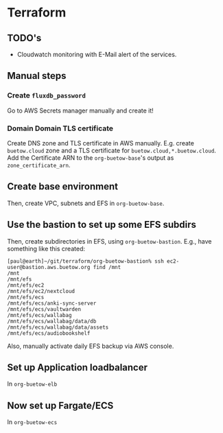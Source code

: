 # Terraform

## TODO's

* Cloudwatch monitoring with E-Mail alert of the services.

## Manual steps

### Create `fluxdb_password` 

Go to AWS Secrets manager manually and create it!

### Domain Domain TLS certificate

Create DNS zone and TLS certificate in AWS manually. E.g. create `buetow.cloud` zone and a TLS certificate for `buetow.cloud,*.buetow.cloud`. Add the Certificate ARN to the `org-buetow-base`'s output as `zone_certificate_arn`. 

## Create base environment

Then, create VPC, subnets and EFS in `org-buetow-base`.

## Use the bastion to set up some EFS subdirs

Then, create subdirectories in EFS, using `org-buetow-bastion`. E.g., have something like this created:

```shell
[paul@earth]~/git/terraform/org-buetow-bastion% ssh ec2-user@bastion.aws.buetow.org find /mnt
/mnt
/mnt/efs
/mnt/efs/ec2
/mnt/efs/ec2/nextcloud
/mnt/efs/ecs
/mnt/efs/ecs/anki-sync-server
/mnt/efs/ecs/vaultwarden
/mnt/efs/ecs/wallabag
/mnt/efs/ecs/wallabag/data/db
/mnt/efs/ecs/wallabag/data/assets
/mnt/efs/ecs/audiobookshelf
```

Also, manually activate daily EFS backup via AWS console.

## Set up Application loadbalancer

In `org-buetow-elb`

## Now set up Fargate/ECS

In `org-buetow-ecs`
